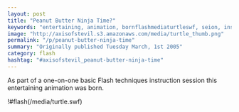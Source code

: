 ```yaml
---
layout: post
title: "Peanut Butter Ninja Time?"
keywords: "entertaining, animation, bornflashmediaturtleswf, seion, instruction"
image: "http://axisofstevil.s3.amazonaws.com/media/turtle_thumb.png"
permalink: "/p/peanut-butter-ninja-time"
summary: "Originally published Tuesday March, 1st 2005"
category: flash
hashtag: "#axisofstevil_peanut-butter-ninja-time"
---
```


As part of a one-on-one basic Flash techniques instruction session this entertaining animation was born.

!#flash(/media/turtle.swf)
